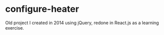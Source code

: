 # configure-heater
Old project I created in 2014 using jQuery, redone in React.js as a learning exercise.
